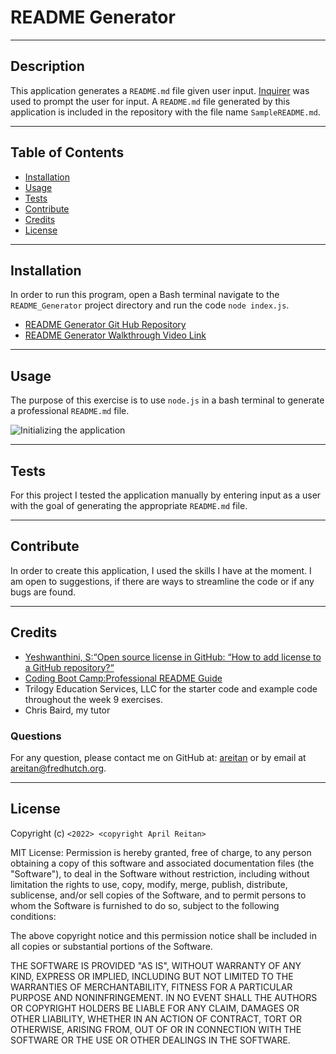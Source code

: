 # README Generator

---
## Description

This application generates a ```README.md``` file given user input. [Inquirer](https://www.npmjs.com/package/inquirer) was used to prompt the user for input. A ```README.md``` file generated by this application is included in the repository with the file name ```SampleREADME.md```.
  

---
## Table of Contents

  - [Installation](#installation)
  - [Usage](#usage)
  - [Tests](#test)
  - [Contribute](#contribute)
  - [Credits](#credits)
  - [License](#license)


---
## Installation

 In order to run this program, open a Bash terminal navigate to the ```README_Generator``` project directory and run the code ```node index.js```.

- [README Generator Git Hub Repository](https://github.com/areitan/README_Generator)
- [README Generator Walkthrough Video Link](************)


---
## Usage

The purpose of this exercise is to use ```node.js``` in a bash terminal to generate a professional ```README.md``` file.  

![Initializing the application](/assets/images/************.png)

---
## Tests

For this project I tested the application manually by entering input as a user with the goal of generating the appropriate ```README.md``` file. 


--- 
## Contribute

In order to create this application, I used the skills I have at the moment. I am open to suggestions, if there are ways to streamline the code or if any bugs are found.

---
## Credits

- [Yeshwanthini, S:“Open source license in GitHub: “How to add license to a GitHub repository?“](https://medium.com/techiepedia/open-source-license-in-github-how-to-add-license-to-a-github-repository-df61ac4fc497)
 - [Coding Boot Camp:Professional README Guide](https://coding-boot-camp.github.io/full-stack/github/professional-readme-guide)
- Trilogy Education Services, LLC for the starter code and example code throughout the week 9 exercises.
- Chris Baird, my tutor

### Questions

For any question, please contact me on GitHub at: [areitan](https://github.com/areitan) or by email at <areitan@fredhutch.org>.

---

## License

Copyright (c) ```<2022> <copyright April Reitan>```

MIT License:
Permission is hereby granted, free of charge, to any person obtaining a copy
of this software and associated documentation files (the "Software"), to deal
in the Software without restriction, including without limitation the rights
to use, copy, modify, merge, publish, distribute, sublicense, and/or sell
copies of the Software, and to permit persons to whom the Software is
furnished to do so, subject to the following conditions:

The above copyright notice and this permission notice shall be included in all
copies or substantial portions of the Software.

THE SOFTWARE IS PROVIDED "AS IS", WITHOUT WARRANTY OF ANY KIND, EXPRESS OR
IMPLIED, INCLUDING BUT NOT LIMITED TO THE WARRANTIES OF MERCHANTABILITY,
FITNESS FOR A PARTICULAR PURPOSE AND NONINFRINGEMENT. IN NO EVENT SHALL THE
AUTHORS OR COPYRIGHT HOLDERS BE LIABLE FOR ANY CLAIM, DAMAGES OR OTHER
LIABILITY, WHETHER IN AN ACTION OF CONTRACT, TORT OR OTHERWISE, ARISING FROM,
OUT OF OR IN CONNECTION WITH THE SOFTWARE OR THE USE OR OTHER DEALINGS IN THE
SOFTWARE.